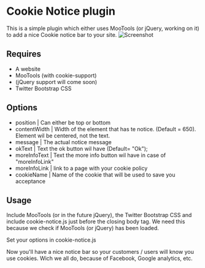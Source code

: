 Cookie Notice plugin
====================

This is a simple plugin which either uses MooTools (or jQuery, working on it) to add a nice Cookie notice bar to your site. 
![Screenshot](http://disain.nl/images/cookie-notice.png)

Requires
----------

* A website
* MooTools (with cookie-support)
* (jQuery support will come soon)
* Twitter Bootstrap CSS

Options
-------
* position | Can either be top or bottom
* contentWidth | Width of the element that has te notice. (Default = 650). Element wil be centered, not the text.
* message | The actual notice message
* okText | Text the ok button wil have (Default= "Ok");
* moreInfoText | Text the more info button wil have in case of "moreInfoLink"
* moreInfoLink | link to a page with your cookie policy
* cookieName | Name of the cookie that will be used to save you acceptance

Usage
-----
Include MooTools (or in the future jQuery), the Twitter Bootstrap CSS and include cookie-notice.js just before the closing body tag. We need this because we check if MooTools (or jQuery) has been loaded.

Set your options in cookie-notice.js 

Now you'll have a nice notice bar so your customers / users will know you use cookies. Wich we all do, because of Facebook, Google analytics, etc.



